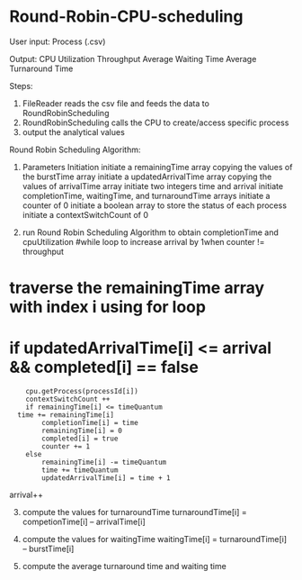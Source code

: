 # Round-Robin-CPU-scheduling
User input:
Process (.csv)

Output:
CPU Utilization
Throughput
Average Waiting Time
Average Turnaround Time

Steps:
1.	FileReader reads the csv file and feeds the data to RoundRobinScheduling
2.	RoundRobinScheduling calls the CPU to create/access specific process
3.	output the analytical values

Round Robin Scheduling Algorithm:
1.	Parameters Initiation
initiate a remainingTime array copying the values of the burstTime array
initiate a updatedArrivalTime array copying the values of arrivalTime array
initiate two integers time and arrival
initiate completionTime, waitingTime, and turnaroundTime arrays
initiate a counter of 0
initiate a boolean array to store the status of each process
initiate a contextSwitchCount of 0

2.	run Round Robin Scheduling Algorithm to obtain completionTime and cpuUtilization
#while loop to increase arrival by 1when counter != throughput
#    traverse the remainingTime array with index i using for loop
#	if updatedArrivalTime[i] <= arrival && completed[i] == false
		cpu.getProcess(processId[i])
		contextSwitchCount ++
		if remainingTime[i] <= timeQuantum
      time += remainingTime[i]
			completionTime[i] = time
			remainingTime[i] = 0
			completed[i] = true
			counter += 1
		else
			remainingTime[i] -= timeQuantum
			time += timeQuantum
			updatedArrivalTime[i] = time + 1
arrival++

3.	compute the values for turnaroundTime
turnaroundTime[i] = competionTime[i] – arrivalTime[i]

4.	compute the values for waitingTime
waitingTime[i] = turnaroundTime[i] – burstTime[i]

5.	compute the average turnaround time and waiting time
